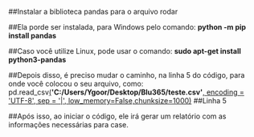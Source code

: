 ##Instalar a biblioteca pandas para o arquivo rodar

##Ela porde ser instalada, para Windows pelo comando: <b>python -m pip install pandas</b>

##Caso você utilize Linux, pode usar o comando: <b>sudo apt-get install python3-pandas</b>

##Depois disso, é preciso mudar o caminho, na linha 5 do código, para onde você colocou o seu arquivo, como: pd.read_csv<u>(</u><b>'C:/Users/Ygoor/Desktop/Blu365/teste.csv'</b><u>, encoding = 'UTF-8', sep = '|', low_memory=False,chunksize=1000)</u> ##Linha 5

##Após isso, ao iniciar o código, ele irá gerar um relatório com as informações necessárias para case.
